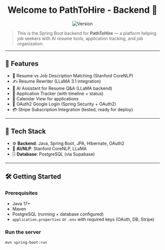 <h1 align="center">Welcome to PathToHire - Backend 👋</h1>
<p align="center">
  <img alt="Version" src="https://img.shields.io/badge/version-0.0.1-blue.svg?cacheSeconds=2592000" />
</p>

> This is the Spring Boot backend for **PathToHire** — a platform helping job seekers with AI resume tools, application tracking, and job organization.

---

## 🚀 Features

- 📄 Resume vs Job Description Matching (Stanford CoreNLP)
- ✍️ Resume Rewriter (LLaMA 3.1 integration)
- 🤖 AI Assistant for Resume Q&A (LLaMA backend)
- 📌 Application Tracker (with timeline + status)
- 📅 Calendar View for applications
- 🔐 OAuth2 Google Login (Spring Security + OAuth2)
- 💳 Stripe Subscription Integration (tested, ready for deploy)

---

## 🧱 Tech Stack

- ⚙️ **Backend**: Java, Spring Boot, JPA, Hibernate, OAuth2
- 🧠 **AI/NLP**: Stanford CoreNLP, LLaMA
- 🗄️ **Database**: PostgreSQL (via Supabase)

---

## 🛠 Getting Started

### Prerequisites

- Java 17+
- Maven
- PostgreSQL (running + database configured)
- `application.properties` or `.env` with required keys (OAuth, DB, Stripe)

### Run the server

```bash
mvn spring-boot:run
